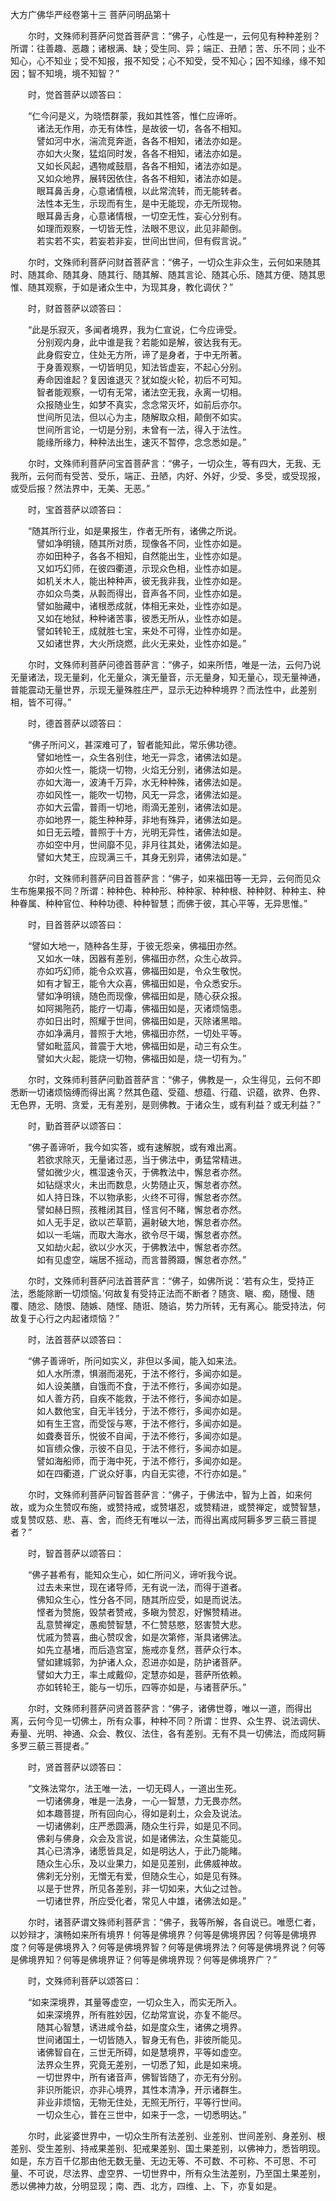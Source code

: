 大方广佛华严经卷第十三 菩萨问明品第十

　　尔时，文殊师利菩萨问觉首菩萨言：“佛子，心性是一，云何见有种种差别？所谓：往善趣、恶趣；诸根满、缺；受生同、异；端正、丑陋；苦、乐不同；业不知心，心不知业；受不知报，报不知受；心不知受，受不知心；因不知缘，缘不知因；智不知境，境不知智？”

　　时，觉首菩萨以颂答曰：

　　“仁今问是义，为晓悟群蒙，我如其性答，惟仁应谛听。<br>
　　　诸法无作用，亦无有体性，是故彼一切，各各不相知。<br>
　　　譬如河中水，湍流竞奔逝，各各不相知，诸法亦如是。<br>
　　　亦如大火聚，猛焰同时发，各各不相知，诸法亦如是。<br>
　　　又如长风起，遇物咸鼓扇，各各不相知，诸法亦如是。<br>
　　　又如众地界，展转因依住，各各不相知，诸法亦如是。<br>
　　　眼耳鼻舌身，心意诸情根，以此常流转，而无能转者。<br>
　　　法性本无生，示现而有生，是中无能现，亦无所现物。<br>
　　　眼耳鼻舌身，心意诸情根，一切空无性，妄心分别有。<br>
　　　如理而观察，一切皆无性，法眼不思议，此见非颠倒。<br>
　　　若实若不实，若妄若非妄，世间出世间，但有假言说。”

　　尔时，文殊师利菩萨问财首菩萨言：“佛子，一切众生非众生，云何如来随其时、随其命、随其身、随其行、随其解、随其言论、随其心乐、随其方便、随其思惟、随其观察，于如是诸众生中，为现其身，教化调伏？”

　　时，财首菩萨以颂答曰：

　　“此是乐寂灭，多闻者境界，我为仁宣说，仁今应谛受。<br>
　　　分别观内身，此中谁是我？若能如是解，彼达我有无。<br>
　　　此身假安立，住处无方所，谛了是身者，于中无所著。<br>
　　　于身善观察，一切皆明见，知法皆虚妄，不起心分别。<br>
　　　寿命因谁起？复因谁退灭？犹如旋火轮，初后不可知。<br>
　　　智者能观察，一切有无常，诸法空无我，永离一切相。<br>
　　　众报随业生，如梦不真实，念念常灭坏，如前后亦尔。<br>
　　　世间所见法，但以心为主，随解取众相，颠倒不如实。<br>
　　　世间所言论，一切是分别，未曾有一法，得入于法性。<br>
　　　能缘所缘力，种种法出生，速灭不暂停，念念悉如是。”

　　尔时，文殊师利菩萨问宝首菩萨言：“佛子，一切众生，等有四大，无我、无我所，云何而有受苦、受乐，端正、丑陋，内好、外好，少受、多受，或受现报，或受后报？然法界中，无美、无恶。”

　　时，宝首菩萨以颂答曰：

　　“随其所行业，如是果报生，作者无所有，诸佛之所说。<br>
　　　譬如净明镜，随其所对质，现像各不同，业性亦如是。<br>
　　　亦如田种子，各各不相知，自然能出生，业性亦如是。<br>
　　　又如巧幻师，在彼四衢道，示现众色相，业性亦如是。<br>
　　　如机关木人，能出种种声，彼无我非我，业性亦如是。<br>
　　　亦如众鸟类，从㲉而得出，音声各不同，业性亦如是。<br>
　　　譬如胎藏中，诸根悉成就，体相无来处，业性亦如是。<br>
　　　又如在地狱，种种诸苦事，彼悉无所从，业性亦如是。<br>
　　　譬如转轮王，成就胜七宝，来处不可得，业性亦如是。<br>
　　　又如诸世界，大火所烧燃，此火无来处，业性亦如是。”

　　尔时，文殊师利菩萨问德首菩萨言：“佛子，如来所悟，唯是一法，云何乃说无量诸法，现无量刹，化无量众，演无量音，示无量身，知无量心，现无量神通，普能震动无量世界，示现无量殊胜庄严，显示无边种种境界？而法性中，此差别相，皆不可得。”

　　时，德首菩萨以颂答曰：

　　“佛子所问义，甚深难可了，智者能知此，常乐佛功德。<br>
　　　譬如地性一，众生各别住，地无一异念，诸佛法如是。<br>
　　　亦如火性一，能烧一切物，火焰无分别，诸佛法如是。<br>
　　　亦如大海一，波涛千万异，水无种种殊，诸佛法如是。<br>
　　　亦如风性一，能吹一切物，风无一异念，诸佛法如是。<br>
　　　亦如大云雷，普雨一切地，雨滴无差别，诸佛法如是。<br>
　　　亦如地界一，能生种种芽，非地有殊异，诸佛法如是。<br>
　　　如日无云曀，普照于十方，光明无异性，诸佛法如是。<br>
　　　亦如空中月，世间靡不见，非月往其处，诸佛法如是。<br>
　　　譬如大梵王，应现满三千，其身无别异，诸佛法如是。”

　　尔时，文殊师利菩萨问目首菩萨言：“佛子，如来福田等一无异，云何而见众生布施果报不同？所谓：种种色、种种形、种种家、种种根、种种财、种种主、种种眷属、种种官位、种种功德、种种智慧；而佛于彼，其心平等，无异思惟。”

　　时，目首菩萨以颂答曰：

　　“譬如大地一，随种各生芽，于彼无怨亲，佛福田亦然。<br>
　　　又如水一味，因器有差别，佛福田亦然，众生心故异。<br>
　　　亦如巧幻师，能令众欢喜，佛福田如是，令众生敬悦。<br>
　　　如有才智王，能令大众喜，佛福田如是，令众悉安乐。<br>
　　　譬如净明镜，随色而现像，佛福田如是，随心获众报。<br>
　　　如阿揭陁药，能疗一切毒，佛福田如是，灭诸烦恼患。<br>
　　　亦如日出时，照耀于世间，佛福田如是，灭除诸黑暗。<br>
　　　亦如净满月，普照于大地，佛福田亦然，一切处平等。<br>
　　　譬如毗蓝风，普震于大地，佛福田如是，动三有众生。<br>
　　　譬如大火起，能烧一切物，佛福田如是，烧一切有为。”

　　尔时，文殊师利菩萨问勤首菩萨言：“佛子，佛教是一，众生得见，云何不即悉断一切诸烦恼缚而得出离？然其色蕴、受蕴、想蕴、行蕴、识蕴，欲界、色界、无色界，无明、贪爱，无有差别，是则佛教。于诸众生，或有利益？或无利益？”

　　时，勤首菩萨以颂答曰：

　　“佛子善谛听，我今如实答，或有速解脱，或有难出离。<br>
　　　若欲求除灭，无量诸过恶，当于佛法中，勇猛常精进。<br>
　　　譬如微少火，樵湿速令灭，于佛教法中，懈怠者亦然。<br>
　　　如钻燧求火，未出而数息，火势随止灭，懈怠者亦然。<br>
　　　如人持日珠，不以物承影，火终不可得，懈怠者亦然。<br>
　　　譬如赫日照，孩稚闭其目，怪言何不睹，懈怠者亦然。<br>
　　　如人无手足，欲以芒草箭，遍射破大地，懈怠者亦然。<br>
　　　如以一毛端，而取大海水，欲令尽干竭，懈怠者亦然。<br>
　　　又如劫火起，欲以少水灭，于佛教法中，懈怠者亦然。<br>
　　　如有见虚空，端居不摇动，而言普腾蹑，懈怠者亦然。”

　　尔时，文殊师利菩萨问法首菩萨言：“佛子，如佛所说：‘若有众生，受持正法，悉能除断一切烦恼。’何故复有受持正法而不断者？随贪、瞋、痴，随慢、随覆、随忿、随恨、随嫉、随悭、随诳、随谄，势力所转，无有离心。能受持法，何故复于心行之内起诸烦恼？”

　　时，法首菩萨以颂答曰：

　　“佛子善谛听，所问如实义，非但以多闻，能入如来法。<br>
　　　如人水所漂，惧溺而渴死，于法不修行，多闻亦如是。<br>
　　　如人设美膳，自饿而不食，于法不修行，多闻亦如是。<br>
　　　如人善方药，自疾不能救，于法不修行，多闻亦如是。<br>
　　　如人数他宝，自无半钱分，于法不修行，多闻亦如是。<br>
　　　如有生王宫，而受馁与寒，于法不修行，多闻亦如是。<br>
　　　如聋奏音乐，悦彼不自闻，于法不修行，多闻亦如是。<br>
　　　如盲缋众像，示彼不自见，于法不修行，多闻亦如是。<br>
　　　譬如海船师，而于海中死，于法不修行，多闻亦如是。<br>
　　　如在四衢道，广说众好事，内自无实德，不行亦如是。”

　　尔时，文殊师利菩萨问智首菩萨言：“佛子，于佛法中，智为上首，如来何故，或为众生赞叹布施，或赞持戒，或赞堪忍，或赞精进，或赞禅定，或赞智慧，或复赞叹慈、悲、喜、舍，而终无有唯以一法，而得出离成阿耨多罗三藐三菩提者？”

　　时，智首菩萨以颂答曰：

　　“佛子甚希有，能知众生心，如仁所问义，谛听我今说。<br>
　　　过去未来世，现在诸导师，无有说一法，而得于道者。<br>
　　　佛知众生心，性分各不同，随其所应受，如是而说法。<br>
　　　悭者为赞施，毁禁者赞戒，多瞋为赞忍，好懈赞精进。<br>
　　　乱意赞禅定，愚痴赞智慧，不仁赞慈愍，怒害赞大悲。<br>
　　　忧戚为赞喜，曲心赞叹舍，如是次第修，渐具诸佛法。<br>
　　　如先立基堵，而后造宫室，施戒亦复然，菩萨众行本。<br>
　　　譬如建城郭，为护诸人众，忍进亦如是，防护诸菩萨。<br>
　　　譬如大力王，率土咸戴仰，定慧亦如是，菩萨所依赖。<br>
　　　亦如转轮王，能与一切乐，四等亦如是，与诸菩萨乐。”

　　尔时，文殊师利菩萨问贤首菩萨言：“佛子，诸佛世尊，唯以一道，而得出离，云何今见一切佛土，所有众事，种种不同？所谓：世界、众生界、说法调伏、寿量、光明、神通、众会、教仪、法住，各有差别。无有不具一切佛法，而成阿耨多罗三藐三菩提者。”

　　时，贤首菩萨以颂答曰：

　　“文殊法常尔，法王唯一法，一切无碍人，一道出生死。<br>
　　　一切诸佛身，唯是一法身，一心一智慧，力无畏亦然。<br>
　　　如本趣菩提，所有回向心，得如是刹土，众会及说法。<br>
　　　一切诸佛刹，庄严悉圆满，随众生行异，如是见不同。<br>
　　　佛刹与佛身，众会及言说，如是诸佛法，众生莫能见。<br>
　　　其心已清净，诸愿皆具足，如是明达人，于此乃能睹。<br>
　　　随众生心乐，及以业果力，如是见差别，此佛威神故。<br>
　　　佛刹无分别，无憎无有爱，但随众生心，如是见有殊。<br>
　　　以是于世界，所见各差别，非一切如来，大仙之过咎。<br>
　　　一切诸世界，所应受化者，常见人中雄，诸佛法如是。”

　　尔时，诸菩萨谓文殊师利菩萨言：“佛子，我等所解，各自说已。唯愿仁者，以妙辩才，演畅如来所有境界！何等是佛境界？何等是佛境界因？何等是佛境界度？何等是佛境界入？何等是佛境界智？何等是佛境界法？何等是佛境界说？何等是佛境界知？何等是佛境界证？何等是佛境界现？何等是佛境界广？”

　　时，文殊师利菩萨以颂答曰：

　　“如来深境界，其量等虚空，一切众生入，而实无所入。<br>
　　　如来深境界，所有胜妙因，亿劫常宣说，亦复不能尽。<br>
　　　随其心智慧，诱进咸令益，如是度众生，诸佛之境界。<br>
　　　世间诸国土，一切皆随入，智身无有色，非彼所能见。<br>
　　　诸佛智自在，三世无所碍，如是慧境界，平等如虚空。<br>
　　　法界众生界，究竟无差别，一切悉了知，此是如来境。<br>
　　　一切世界中，所有诸音声，佛智皆随了，亦无有分别。<br>
　　　非识所能识，亦非心境界，其性本清净，开示诸群生。<br>
　　　非业非烦恼，无物无住处，无照无所行，平等行世间。<br>
　　　一切众生心，普在三世中，如来于一念，一切悉明达。”

　　尔时，此娑婆世界中，一切众生所有法差别、业差别、世间差别、身差别、根差别、受生差别、持戒果差别、犯戒果差别、国土果差别，以佛神力，悉皆明现。如是，东方百千亿那由他无数无量、无边无等、不可数、不可称、不可思、不可量、不可说，尽法界、虚空界、一切世界中，所有众生法差别，乃至国土果差别，悉以佛神力故，分明显现；南、西、北方，四维、上、下，亦复如是。